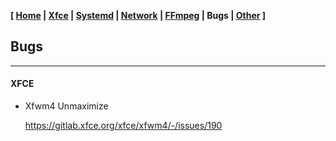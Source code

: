 <link href="style.css" rel="stylesheet"></link>

**[ [Home](00-Home.html) | [Xfce](05-Xfce.html) | [Systemd](10-Systemd.html) | [Network](15-Network.html) | [FFmpeg](20-FFmpeg.html) | Bugs | [Other](99-Other.html) ]**

## Bugs

---

#### XFCE

* Xfwm4 Unmaximize
    
    https://gitlab.xfce.org/xfce/xfwm4/-/issues/190  


